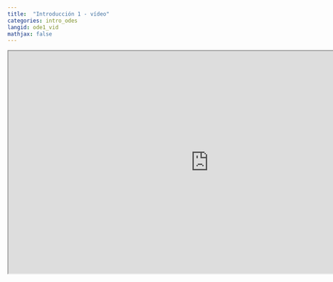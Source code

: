 ```yaml
---
title:  "Introducción 1 - vídeo"
categories: intro_odes
langid: ode1_vid
mathjax: false
---
```


<iframe width="900" height="500"
	src="https://www.youtube.com/embed/C-2xotmRPw0?rel=0">
</iframe>

